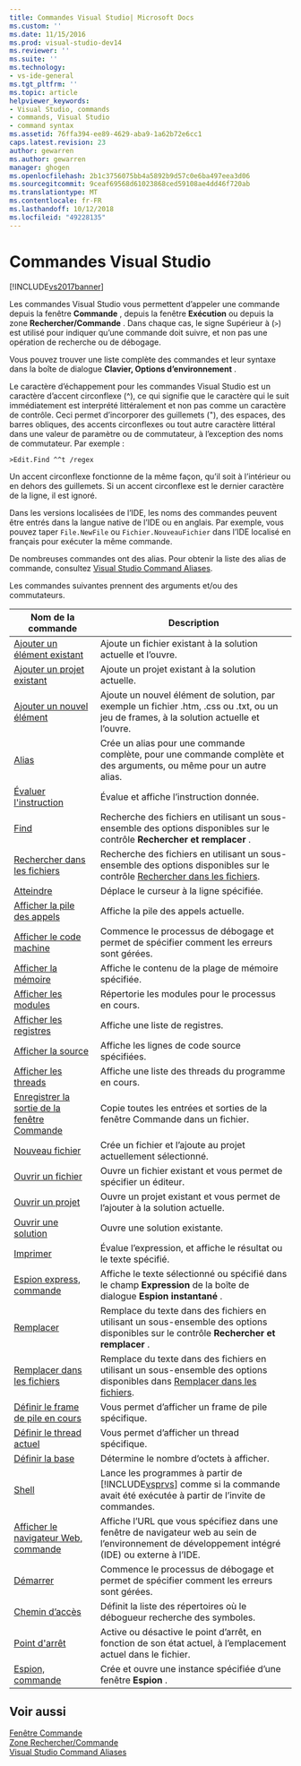 ```yaml
---
title: Commandes Visual Studio| Microsoft Docs
ms.custom: ''
ms.date: 11/15/2016
ms.prod: visual-studio-dev14
ms.reviewer: ''
ms.suite: ''
ms.technology:
- vs-ide-general
ms.tgt_pltfrm: ''
ms.topic: article
helpviewer_keywords:
- Visual Studio, commands
- commands, Visual Studio
- command syntax
ms.assetid: 76ffa394-ee89-4629-aba9-1a62b72e6cc1
caps.latest.revision: 23
author: gewarren
ms.author: gewarren
manager: ghogen
ms.openlocfilehash: 2b1c3756075bb4a5892b9d57c0e6ba497eea3d06
ms.sourcegitcommit: 9ceaf69568d61023868ced59108ae4dd46f720ab
ms.translationtype: MT
ms.contentlocale: fr-FR
ms.lasthandoff: 10/12/2018
ms.locfileid: "49228135"
---
```

# <a name="visual-studio-commands"></a>Commandes Visual Studio
[!INCLUDE[vs2017banner](../../includes/vs2017banner.md)]

  
Les commandes Visual Studio vous permettent d’appeler une commande depuis la fenêtre **Commande** , depuis la fenêtre **Exécution** ou depuis la zone **Rechercher/Commande** . Dans chaque cas, le signe Supérieur à (`>`) est utilisé pour indiquer qu’une commande doit suivre, et non pas une opération de recherche ou de débogage.  
  
 Vous pouvez trouver une liste complète des commandes et leur syntaxe dans la boîte de dialogue **Clavier, Options d’environnement** .  
  
 Le caractère d’échappement pour les commandes Visual Studio est un caractère d’accent circonflexe (^), ce qui signifie que le caractère qui le suit immédiatement est interprété littéralement et non pas comme un caractère de contrôle. Ceci permet d’incorporer des guillemets ("), des espaces, des barres obliques, des accents circonflexes ou tout autre caractère littéral dans une valeur de paramètre ou de commutateur, à l’exception des noms de commutateur. Par exemple :  
  
```  
>Edit.Find ^^t /regex  
```  
  
 Un accent circonflexe fonctionne de la même façon, qu’il soit à l’intérieur ou en dehors des guillemets. Si un accent circonflexe est le dernier caractère de la ligne, il est ignoré.  
  
 Dans les versions localisées de l’IDE, les noms des commandes peuvent être entrés dans la langue native de l’IDE ou en anglais. Par exemple, vous pouvez taper `File.NewFile` ou `Fichier.NouveauFichier` dans l’IDE localisé en français pour exécuter la même commande.  
  
 De nombreuses commandes ont des alias. Pour obtenir la liste des alias de commande, consultez [Visual Studio Command Aliases](../../ide/reference/visual-studio-command-aliases.md).  
  
 Les commandes suivantes prennent des arguments et/ou des commutateurs.  
  
|Nom de la commande|Description|  
|------------------|-----------------|  
|[Ajouter un élément existant](../../ide/reference/add-existing-item-command.md)|Ajoute un fichier existant à la solution actuelle et l’ouvre.|  
|[Ajouter un projet existant](../../ide/reference/add-existing-project-command.md)|Ajoute un projet existant à la solution actuelle.|  
|[Ajouter un nouvel élément](../../ide/reference/add-new-item-command.md)|Ajoute un nouvel élément de solution, par exemple un fichier .htm, .css ou .txt, ou un jeu de frames, à la solution actuelle et l’ouvre.|  
|[Alias](../../ide/reference/alias-command.md)|Crée un alias pour une commande complète, pour une commande complète et des arguments, ou même pour un autre alias.|  
|[Évaluer l'instruction](../../ide/reference/evaluate-statement-command.md)|Évalue et affiche l’instruction donnée.|  
|[Find](../../ide/reference/find-command.md)|Recherche des fichiers en utilisant un sous-ensemble des options disponibles sur le contrôle **Rechercher et remplacer** .|  
|[Rechercher dans les fichiers](../../ide/reference/find-in-files-command.md)|Recherche des fichiers en utilisant un sous-ensemble des options disponibles sur le contrôle [Rechercher dans les fichiers](../../ide/find-in-files.md).|  
|[Atteindre](../../ide/reference/go-to-command.md)|Déplace le curseur à la ligne spécifiée.|  
|[Afficher la pile des appels](../../ide/reference/list-call-stack-command.md)|Affiche la pile des appels actuelle.|  
|[Afficher le code machine](../../ide/reference/list-disassembly-command.md)|Commence le processus de débogage et permet de spécifier comment les erreurs sont gérées.|  
|[Afficher la mémoire](../../ide/reference/list-memory-command.md)|Affiche le contenu de la plage de mémoire spécifiée.|  
|[Afficher les modules](../../ide/reference/list-modules-command.md)|Répertorie les modules pour le processus en cours.|  
|[Afficher les registres](../../ide/reference/list-registers-command.md)|Affiche une liste de registres.|  
|[Afficher la source](../../ide/reference/list-source-command.md)|Affiche les lignes de code source spécifiées.|  
|[Afficher les threads](../../ide/reference/list-threads-command.md)|Affiche une liste des threads du programme en cours.|  
|[Enregistrer la sortie de la fenêtre Commande](../../ide/reference/log-command-window-output-command.md)|Copie toutes les entrées et sorties de la fenêtre Commande dans un fichier.|  
|[Nouveau fichier](../../ide/reference/new-file-command.md)|Crée un fichier et l’ajoute au projet actuellement sélectionné.|  
|[Ouvrir un fichier](../../ide/reference/open-file-command.md)|Ouvre un fichier existant et vous permet de spécifier un éditeur.|  
|[Ouvrir un projet](../../ide/reference/open-project-command.md)|Ouvre un projet existant et vous permet de l’ajouter à la solution actuelle.|  
|[Ouvrir une solution](../../ide/reference/open-solution-command.md)|Ouvre une solution existante.|  
|[Imprimer](../../ide/reference/print-command.md)|Évalue l’expression, et affiche le résultat ou le texte spécifié.|  
|[Espion express, commande](../../ide/reference/quick-watch-command.md)|Affiche le texte sélectionné ou spécifié dans le champ **Expression** de la boîte de dialogue **Espion instantané** .|  
|[Remplacer](../../ide/reference/replace-command.md)|Remplace du texte dans des fichiers en utilisant un sous-ensemble des options disponibles sur le contrôle **Rechercher et remplacer** .|  
|[Remplacer dans les fichiers](../../ide/reference/replace-in-files-command.md)|Remplace du texte dans des fichiers en utilisant un sous-ensemble des options disponibles dans [Remplacer dans les fichiers](../../ide/replace-in-files.md).|  
|[Définir le frame de pile en cours](../../ide/reference/set-current-stack-frame-command.md)|Vous permet d’afficher un frame de pile spécifique.|  
|[Définir le thread actuel](../../ide/reference/set-current-thread-command.md)|Vous permet d’afficher un thread spécifique.|  
|[Définir la base](../../ide/reference/set-radix-command.md)|Détermine le nombre d’octets à afficher.|  
|[Shell](../../ide/reference/shell-command.md)|Lance les programmes à partir de [!INCLUDE[vsprvs](../../includes/vsprvs-md.md)] comme si la commande avait été exécutée à partir de l’invite de commandes.|  
|[Afficher le navigateur Web, commande](../../ide/reference/showwebbrowser-command.md)|Affiche l’URL que vous spécifiez dans une fenêtre de navigateur web au sein de l’environnement de développement intégré (IDE) ou externe à l’IDE.|  
|[Démarrer](../../ide/reference/start-command.md)|Commence le processus de débogage et permet de spécifier comment les erreurs sont gérées.|  
|[Chemin d’accès](../../ide/reference/symbol-path-command.md)|Définit la liste des répertoires où le débogueur recherche des symboles.|  
|[Point d'arrêt](../../ide/reference/toggle-breakpoint-command.md)|Active ou désactive le point d’arrêt, en fonction de son état actuel, à l’emplacement actuel dans le fichier.|  
|[Espion, commande](../../ide/reference/watch-command.md)|Crée et ouvre une instance spécifiée d’une fenêtre **Espion** .|  
  
## <a name="see-also"></a>Voir aussi  
 [Fenêtre Commande](../../ide/reference/command-window.md)   
 [Zone Rechercher/Commande](../../ide/find-command-box.md)   
 [Visual Studio Command Aliases](../../ide/reference/visual-studio-command-aliases.md)



